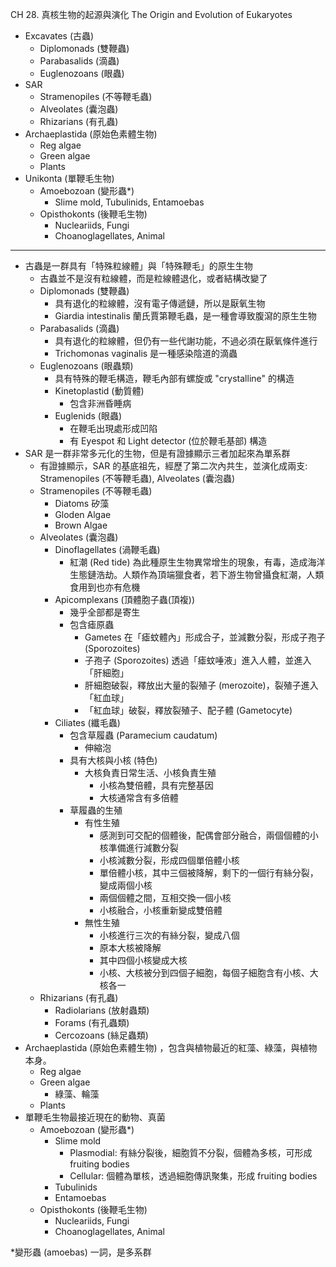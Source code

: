 CH 28. 真核生物的起源與演化 The Origin and Evolution of Eukaryotes

- Excavates (古蟲)
    - Diplomonads (雙鞭蟲)
    - Parabasalids (滴蟲)
    - Euglenozoans (眼蟲)
- SAR
    - Stramenopiles (不等鞭毛蟲)
    - Alveolates (囊泡蟲)
    - Rhizarians (有孔蟲)
- Archaeplastida (原始色素體生物)
    - Reg algae
    - Green algae
    - Plants
- Unikonta (單鞭毛生物)
    - Amoebozoan (變形蟲*)
        - Slime mold, Tubulinids, Entamoebas
    - Opisthokonts (後鞭毛生物)
        - Nucleariids, Fungi
        - Choanoglagellates, Animal

* * *

- 古蟲是一群具有「特殊粒線體」與「特殊鞭毛」的原生生物
    - 古蟲並不是沒有粒線體，而是粒線體退化，或者結構改變了
    - Diplomonads (雙鞭蟲)
        - 具有退化的粒線體，沒有電子傳遞鏈，所以是厭氧生物
        - Giardia intestinalis 蘭氏賈第鞭毛蟲，是一種會導致腹瀉的原生生物
    - Parabasalids (滴蟲)
        - 具有退化的粒線體，但仍有一些代謝功能，不過必須在厭氧條件進行
        - Trichomonas vaginalis 是一種感染陰道的滴蟲
    - Euglenozoans (眼蟲類)
        - 具有特殊的鞭毛構造，鞭毛內部有螺旋或 "crystalline" 的構造
        - Kinetoplastid (動質體)
            - 包含非洲昏睡病
        - Euglenids (眼蟲)
            - 在鞭毛出現處形成凹陷
            - 有 Eyespot 和 Light detector (位於鞭毛基部) 構造
- SAR 是一群非常多元化的生物，但是有證據顯示三者加起來為單系群
    - 有證據顯示，SAR 的基底祖先，經歷了第二次內共生，並演化成兩支: Stramenopiles (不等鞭毛蟲), Alveolates (囊泡蟲)
    - Stramenopiles (不等鞭毛蟲)
        - Diatoms 矽藻
        - Gloden Algae
        - Brown Algae
    - Alveolates (囊泡蟲)
        - Dinoflagellates (渦鞭毛蟲)
            - 紅潮 (Red tide) 為此種原生生物異常增生的現象，有毒，造成海洋生態鏈浩劫。人類作為頂端獵食者，若下游生物曾攝食紅潮，人類食用到也亦有危機
        - Apicomplexans (頂體胞子蟲(頂複))
            - 幾乎全部都是寄生
            - 包含瘧原蟲
                - Gametes 在「瘧蚊體內」形成合子，並減數分裂，形成子孢子 (Sporozoites)
                - 子孢子 (Sporozoites) 透過「瘧蚊唾液」進入人體，並進入「肝細胞」
                - 肝細胞破裂，釋放出大量的裂殖子 (merozoite)，裂殖子進入「紅血球」
                - 「紅血球」破裂，釋放裂殖子、配子體 (Gametocyte)
        - Ciliates (纖毛蟲)
            - 包含草履蟲 (Paramecium caudatum)
                - 伸縮泡
            - 具有大核與小核 (特色)
                - 大核負責日常生活、小核負責生殖
                    - 小核為雙倍體，具有完整基因
                    - 大核通常含有多倍體
            - 草履蟲的生殖
                - 有性生殖
                    - 感測到可交配的個體後，配偶會部分融合，兩個個體的小核準備進行減數分裂
                    - 小核減數分裂，形成四個單倍體小核
                    - 單倍體小核，其中三個被降解，剩下的一個行有絲分裂，變成兩個小核
                    - 兩個個體之間，互相交換一個小核
                    - 小核融合，小核重新變成雙倍體
                - 無性生殖
                    - 小核進行三次的有絲分裂，變成八個
                    - 原本大核被降解
                    - 其中四個小核變成大核
                    - 小核、大核被分到四個子細胞，每個子細胞含有小核、大核各一
    - Rhizarians (有孔蟲)
        - Radiolarians (放射蟲類)
        - Forams (有孔蟲類)
        - Cercozoans (絲足蟲類)
- Archaeplastida (原始色素體生物) ，包含與植物最近的紅藻、綠藻，與植物本身。
    - Reg algae
    - Green algae
        - 綠藻、輪藻
    - Plants
- 單鞭毛生物最接近現在的動物、真菌
    - Amoebozoan (變形蟲*)
        - Slime mold
            - Plasmodial: 有絲分裂後，細胞質不分裂，個體為多核，可形成 fruiting bodies
            - Cellular: 個體為單核，透過細胞傳訊聚集，形成 fruiting bodies
        - Tubulinids
        - Entamoebas
    - Opisthokonts (後鞭毛生物)
        - Nucleariids, Fungi
        - Choanoglagellates, Animal

*變形蟲 (amoebas) 一詞，是多系群